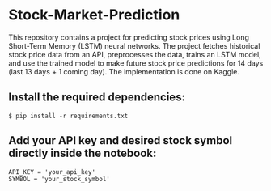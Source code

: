 # Stock-Market-Prediction
This repository contains a project for predicting stock prices using Long Short-Term Memory (LSTM) neural networks. The project fetches historical stock price data from an API, preprocesses the data, trains an LSTM model, and use the trained model to make future stock price predictions for 14 days (last 13 days + 1 coming day). The implementation is done on Kaggle.
## Install the required dependencies:

	$ pip install -r requirements.txt

## Add your API key and desired stock symbol directly inside the notebook:

	API_KEY = 'your_api_key'
	SYMBOL = 'your_stock_symbol'

